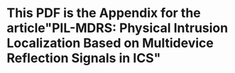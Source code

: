 # This PDF is the Appendix for the article"PIL-MDRS: Physical Intrusion Localization Based on Multidevice Reflection Signals in ICS"
